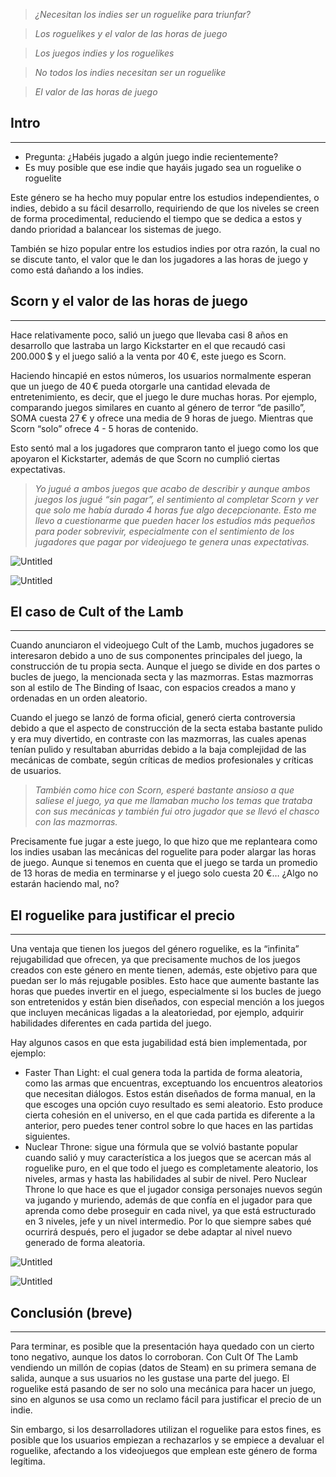 > _¿Necesitan los indies ser un roguelike para triunfar?_

> _Los roguelikes y el valor de las horas de juego_

> _Los juegos indies y los roguelikes_

> _No todos los indies necesitan ser un roguelike_

> _El valor de las horas de juego_

## Intro

---

-   Pregunta: ¿Habéis jugado a algún juego indie recientemente?
-   Es muy posible que ese indie que hayáis jugado sea un roguelike o roguelite

Este género se ha hecho muy popular entre los estudios independientes, o indies, debido a su fácil desarrollo, requiriendo de que los niveles se creen de forma procedimental, reduciendo el tiempo que se dedica a estos y dando prioridad a balancear los sistemas de juego.

También se hizo popular entre los estudios indies por otra razón, la cual no se discute tanto, el valor que le dan los jugadores a las horas de juego y como está dañando a los indies.

## Scorn y el valor de las horas de juego

---

Hace relativamente poco, salió un juego que llevaba casi 8 años en desarrollo que lastraba un largo Kickstarter en el que recaudó casi 200.000 $ y el juego salió a la venta por 40 €, este juego es Scorn.

Haciendo hincapié en estos números, los usuarios normalmente esperan que un juego de 40 € pueda otorgarle una cantidad elevada de entretenimiento, es decir, que el juego le dure muchas horas. Por ejemplo, comparando juegos similares en cuanto al género de terror “de pasillo”, SOMA cuesta 27 € y ofrece una media de 9 horas de juego. Mientras que Scorn “solo” ofrece 4 - 5 horas de contenido.

Esto sentó mal a los jugadores que compraron tanto el juego como los que apoyaron el Kickstarter, además de que Scorn no cumplió ciertas expectativas.

> _Yo jugué a ambos juegos que acabo de describir y aunque ambos juegos los jugué “sin pagar”, el sentimiento al completar Scorn y ver que solo me había durado 4 horas fue algo decepcionante. Esto me llevo a cuestionarme que pueden hacer los estudios más pequeños para poder sobrevivir, especialmente con el sentimiento de los jugadores que pagar por videojuego te genera unas expectativas._

![Untitled](https://s3-us-west-2.amazonaws.com/secure.notion-static.com/c66e621d-bcca-4b46-89d2-51887acf81c7/Untitled.png)

![Untitled](https://s3-us-west-2.amazonaws.com/secure.notion-static.com/762d0972-4ec5-4bae-8db2-4bdc46ecf053/Untitled.png)

## El caso de Cult of the Lamb

---

Cuando anunciaron el videojuego Cult of the Lamb, muchos jugadores se interesaron debido a uno de sus componentes principales del juego, la construcción de tu propia secta. Aunque el juego se divide en dos partes o bucles de juego, la mencionada secta y las mazmorras. Estas mazmorras son al estilo de The Binding of Isaac, con espacios creados a mano y ordenadas en un orden aleatorio.

Cuando el juego se lanzó de forma oficial, generó cierta controversia debido a que el aspecto de construcción de la secta estaba bastante pulido y era muy divertido, en contraste con las mazmorras, las cuales apenas tenían pulido y resultaban aburridas debido a la baja complejidad de las mecánicas de combate, según críticas de medios profesionales y críticas de usuarios.

> _También como hice con Scorn, esperé bastante ansioso a que saliese el juego, ya que me llamaban mucho los temas que trataba con sus mecánicas y también fui otro jugador que se llevó el chasco con las mazmorras._

Precisamente fue jugar a este juego, lo que hizo que me replanteara como los indies usaban las mecánicas del roguelite para poder alargar las horas de juego. Aunque si tenemos en cuenta que el juego se tarda un promedio de 13 horas de media en terminarse y el juego solo cuesta 20 €… ¿Algo no estarán haciendo mal, no?

## **El roguelike para justificar el precio**

---

Una ventaja que tienen los juegos del género roguelike, es la “infinita” rejugabilidad que ofrecen, ya que precisamente muchos de los juegos creados con este género en mente tienen, además, este objetivo para que puedan ser lo más rejugable posibles. Esto hace que aumente bastante las horas que puedes invertir en el juego, especialmente si los bucles de juego son entretenidos y están bien diseñados, con especial mención a los juegos que incluyen mecánicas ligadas a la aleatoriedad, por ejemplo, adquirir habilidades diferentes en cada partida del juego.

Hay algunos casos en que esta jugabilidad está bien implementada, por ejemplo:

-   Faster Than Light: el cual genera toda la partida de forma aleatoria, como las armas que encuentras, exceptuando los encuentros aleatorios que necesitan diálogos. Estos están diseñados de forma manual, en la que escoges una opción cuyo resultado es semi aleatorio. Esto produce cierta cohesión en el universo, en el que cada partida es diferente a la anterior, pero puedes tener control sobre lo que haces en las partidas siguientes.
-   Nuclear Throne: sigue una fórmula que se volvió bastante popular cuando salió y muy característica a los juegos que se acercan más al roguelike puro, en el que todo el juego es completamente aleatorio, los niveles, armas y hasta las habilidades al subir de nivel. Pero Nuclear Throne lo que hace es que el jugador consiga personajes nuevos según va jugando y muriendo, además de que confía en el jugador para que aprenda como debe proseguir en cada nivel, ya que está estructurado en 3 niveles, jefe y un nivel intermedio. Por lo que siempre sabes qué ocurrirá después, pero el jugador se debe adaptar al nivel nuevo generado de forma aleatoria.

![Untitled](https://s3-us-west-2.amazonaws.com/secure.notion-static.com/d44df661-df68-4e9a-9d9d-3150f995eedd/Untitled.png)

![Untitled](https://s3-us-west-2.amazonaws.com/secure.notion-static.com/76423fd6-4227-4c31-8163-9f0ca0dfeba3/Untitled.png)

## Conclusión (breve)

---

Para terminar, es posible que la presentación haya quedado con un cierto tono negativo, aunque los datos lo corroboran. Con Cult Of The Lamb vendiendo un millón de copias (datos de Steam) en su primera semana de salida, aunque a sus usuarios no les gustase una parte del juego. El roguelike está pasando de ser no solo una mecánica para hacer un juego, sino en algunos se usa como un reclamo fácil para justificar el precio de un indie.

Sin embargo, si los desarrolladores utilizan el roguelike para estos fines, es posible que los usuarios empiezan a rechazarlos y se empiece a devaluar el roguelike, afectando a los videojuegos que emplean este género de forma legítima.